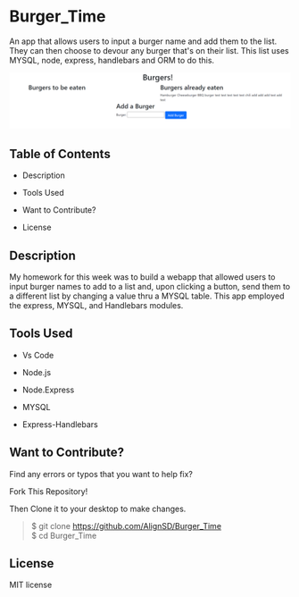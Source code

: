 # Burger_Time

An app that allows users to input a burger name and add them to the list. They can then choose to devour any burger that's on their list. This list uses MYSQL, node, express, handlebars and ORM to do this.

![Portforlio screen shot](/public/assets/images/burger_time_ss.png)

## Table of Contents

- Description

- Tools Used

- Want to Contribute?

- License

## Description

My homework for this week was to build a webapp that allowed users to input burger names to add to a list and, upon clicking a button, send them to a different list by changing a value thru a MYSQL table. This app employed the express, MYSQL, and Handlebars modules.

## Tools Used

- Vs Code

- Node.js

- Node.Express

- MYSQL

- Express-Handlebars

## Want to Contribute?

Find any errors or typos that you want to help fix?

Fork This Repository!

Then Clone it to your desktop to make changes.

> $ git clone https://github.com/AlignSD/Burger_Time<br>
> $ cd Burger_Time

## License

MIT license
